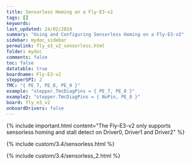 ```yaml
---
title: Sensorless Homing on a Fly-E3-v2
tags: []
keywords: 
last_updated: 24/02/2024
summary: "Using and Configuring Sensorless Homing on a Fly-E3-v2"
sidebar: mydoc_sidebar
permalink: fly_e3_v2_sensorless.html
folder: mydoc
comments: false
toc: false
datatable: true
boardname: Fly-E3-v2
stepperSPI: 2
TMC: "{ PE_7, PE_8, PE_9 }"
example: "stepper.TmcDiagPins = { PE_7, PE_8 }"
example2: "stepper.TmcDiagPins = { NoPin, PE_8 }"
board: fly_e3_v2
onboardDrivers: false
---
```


{% include important.html content="The Fly-E3-v2 only supports sensorless homing and stall detect on Driver0, Driver1 and Driver2" %}

{% include custom/3.4/sensorless.html %}

{% include custom/3.4/sensorless_2.html %}

